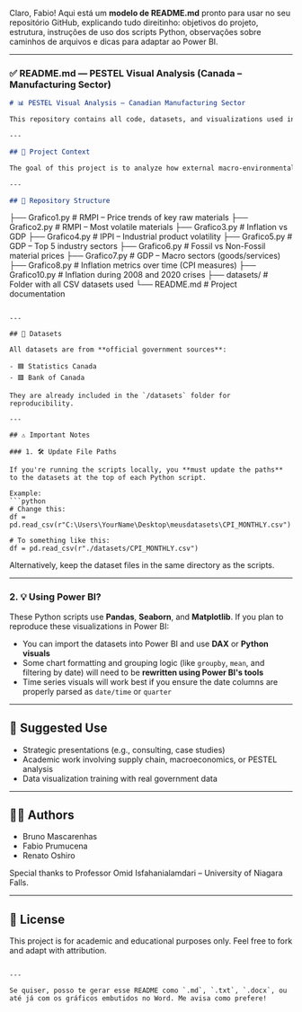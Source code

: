 Claro, Fabio! Aqui está um **modelo de README.md** pronto para usar no seu repositório GitHub, explicando tudo direitinho: objetivos do projeto, estrutura, instruções de uso dos scripts Python, observações sobre caminhos de arquivos e dicas para adaptar ao Power BI.

---

### ✅ README.md — PESTEL Visual Analysis (Canada – Manufacturing Sector)

```markdown
# 📊 PESTEL Visual Analysis – Canadian Manufacturing Sector

This repository contains all code, datasets, and visualizations used in a PESTEL-driven economic analysis focused on the Canadian manufacturing sector and its supply chain. The visualizations are based on public data from Statistics Canada and the Bank of Canada.

---

## 🔎 Project Context

The goal of this project is to analyze how external macro-environmental factors (Political, Economic, Social, Technological, Environmental, Legal) influence the Canadian manufacturing sector. Using real datasets, we generate visual insights that support a PESTEL-based strategic analysis.

---

## 📁 Repository Structure

```
├── Grafico1.py             # RMPI – Price trends of key raw materials
├── Grafico2.py             # RMPI – Most volatile materials
├── Grafico3.py             # Inflation vs GDP
├── Grafico4.py             # IPPI – Industrial product volatility
├── Grafico5.py             # GDP – Top 5 industry sectors
├── Grafico6.py             # Fossil vs Non-Fossil material prices
├── Grafico7.py             # GDP – Macro sectors (goods/services)
├── Grafico8.py             # Inflation metrics over time (CPI measures)
├── Grafico10.py            # Inflation during 2008 and 2020 crises
├── datasets/               # Folder with all CSV datasets used
└── README.md               # Project documentation
```

---

## 📂 Datasets

All datasets are from **official government sources**:

- 🟦 Statistics Canada
- 🟥 Bank of Canada

They are already included in the `/datasets` folder for reproducibility.

---

## ⚠️ Important Notes

### 1. 🛠️ Update File Paths

If you're running the scripts locally, you **must update the paths** to the datasets at the top of each Python script.

Example:
```python
# Change this:
df = pd.read_csv(r"C:\Users\YourName\Desktop\meusdatasets\CPI_MONTHLY.csv")

# To something like this:
df = pd.read_csv(r"./datasets/CPI_MONTHLY.csv")
```

Alternatively, keep the dataset files in the same directory as the scripts.

---

### 2. 💡 Using Power BI?

These Python scripts use **Pandas**, **Seaborn**, and **Matplotlib**. If you plan to reproduce these visualizations in Power BI:

- You can import the datasets into Power BI and use **DAX** or **Python visuals**
- Some chart formatting and grouping logic (like `groupby`, `mean`, and filtering by date) will need to be **rewritten using Power BI's tools**
- Time series visuals will work best if you ensure the date columns are properly parsed as `date/time` or `quarter`

---

## 🧠 Suggested Use

- Strategic presentations (e.g., consulting, case studies)
- Academic work involving supply chain, macroeconomics, or PESTEL analysis
- Data visualization training with real government data

---

## 👨‍💻 Authors

- Bruno Mascarenhas  
- Fabio Prumucena  
- Renato Oshiro

Special thanks to Professor Omid Isfahanialamdari – University of Niagara Falls.

---

## 📜 License

This project is for academic and educational purposes only. Feel free to fork and adapt with attribution.
```

---

Se quiser, posso te gerar esse README como `.md`, `.txt`, `.docx`, ou até já com os gráficos embutidos no Word. Me avisa como prefere!
